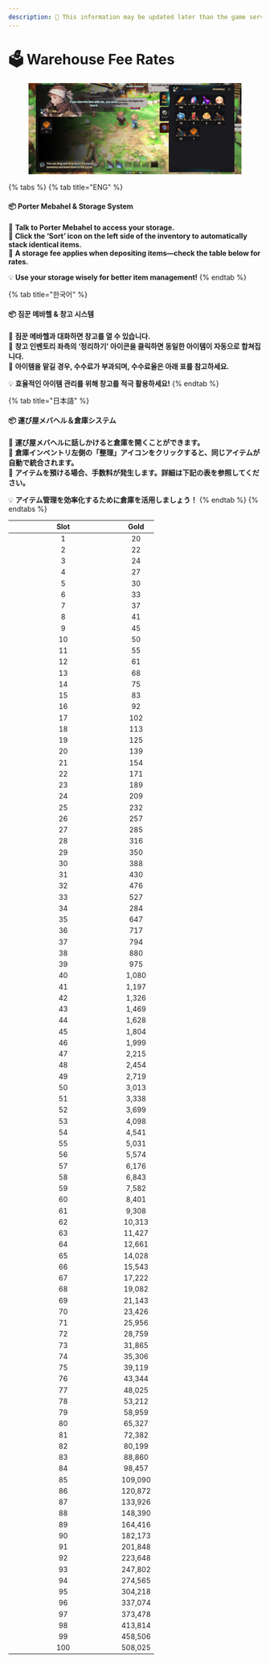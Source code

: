 ```yaml
---
description: 🛑 This information may be updated later than the game server data.
---
```


# 🗳️ Warehouse Fee Rates

<figure><img src="../../.gitbook/assets/image (907).png" alt=""><figcaption></figcaption></figure>

{% tabs %}
{% tab title="ENG" %}
#### 📦 **Porter Mebahel & Storage System**

🔹 **Talk to Porter Mebahel to access your storage.**\
🔹 **Click the ‘Sort’ icon on the left side of the inventory to automatically stack identical items.**\
🔹 **A storage fee applies when depositing items—check the table below for rates.**

💡 **Use your storage wisely for better item management!**
{% endtab %}

{% tab title="한국어" %}
#### 📦 **짐꾼 메바헬 & 창고 시스템**

🔹 **짐꾼 메바헬과 대화하면 창고를 열 수 있습니다.**\
🔹 **창고 인벤토리 좌측의 ‘정리하기’ 아이콘을 클릭하면 동일한 아이템이 자동으로 합쳐집니다.**\
🔹 **아이템을 맡길 경우, 수수료가 부과되며, 수수료율은 아래 표를 참고하세요.**

💡 **효율적인 아이템 관리를 위해 창고를 적극 활용하세요!**
{% endtab %}

{% tab title="日本語" %}
#### 📦 **運び屋メバヘル＆倉庫システム**

🔹 **運び屋メバヘルに話しかけると倉庫を開くことができます。**\
🔹 **倉庫インベントリ左側の「整理」アイコンをクリックすると、同じアイテムが自動で統合されます。**\
🔹 **アイテムを預ける場合、手数料が発生します。詳細は下記の表を参照してください。**

💡 **アイテム管理を効率化するために倉庫を活用しましょう！**
{% endtab %}
{% endtabs %}

<table data-full-width="false"><thead><tr><th width="204" align="center">Slot  </th><th align="center">Gold</th></tr></thead><tbody><tr><td align="center">1</td><td align="center">20</td></tr><tr><td align="center">2</td><td align="center">22</td></tr><tr><td align="center">3</td><td align="center">24</td></tr><tr><td align="center">4</td><td align="center">27</td></tr><tr><td align="center">5</td><td align="center">30</td></tr><tr><td align="center">6</td><td align="center">33</td></tr><tr><td align="center">7</td><td align="center">37</td></tr><tr><td align="center">8</td><td align="center">41</td></tr><tr><td align="center">9</td><td align="center">45</td></tr><tr><td align="center">10</td><td align="center">50</td></tr><tr><td align="center">11</td><td align="center">55</td></tr><tr><td align="center">12</td><td align="center">61</td></tr><tr><td align="center">13</td><td align="center">68</td></tr><tr><td align="center">14</td><td align="center">75</td></tr><tr><td align="center">15</td><td align="center">83</td></tr><tr><td align="center">16</td><td align="center">92</td></tr><tr><td align="center">17</td><td align="center">102</td></tr><tr><td align="center">18</td><td align="center">113</td></tr><tr><td align="center">19</td><td align="center">125</td></tr><tr><td align="center">20</td><td align="center">139</td></tr><tr><td align="center">21</td><td align="center">154</td></tr><tr><td align="center">22</td><td align="center">171</td></tr><tr><td align="center">23</td><td align="center">189</td></tr><tr><td align="center">24</td><td align="center">209</td></tr><tr><td align="center">25</td><td align="center">232</td></tr><tr><td align="center">26</td><td align="center">257</td></tr><tr><td align="center">27</td><td align="center">285</td></tr><tr><td align="center">28</td><td align="center">316</td></tr><tr><td align="center">29</td><td align="center">350</td></tr><tr><td align="center">30</td><td align="center">388</td></tr><tr><td align="center">31</td><td align="center">430</td></tr><tr><td align="center">32</td><td align="center">476</td></tr><tr><td align="center">33</td><td align="center">527</td></tr><tr><td align="center">34</td><td align="center">284</td></tr><tr><td align="center">35</td><td align="center">647</td></tr><tr><td align="center">36</td><td align="center">717</td></tr><tr><td align="center">37</td><td align="center">794</td></tr><tr><td align="center">38</td><td align="center">880</td></tr><tr><td align="center">39</td><td align="center">975</td></tr><tr><td align="center">40</td><td align="center">1,080</td></tr><tr><td align="center">41</td><td align="center">1,197</td></tr><tr><td align="center">42</td><td align="center">1,326</td></tr><tr><td align="center">43</td><td align="center">1,469</td></tr><tr><td align="center">44</td><td align="center">1,628</td></tr><tr><td align="center">45</td><td align="center">1,804</td></tr><tr><td align="center">46</td><td align="center">1,999</td></tr><tr><td align="center">47</td><td align="center">2,215</td></tr><tr><td align="center">48</td><td align="center">2,454</td></tr><tr><td align="center">49</td><td align="center">2,719</td></tr><tr><td align="center">50</td><td align="center">3,013</td></tr><tr><td align="center">51</td><td align="center">3,338</td></tr><tr><td align="center">52</td><td align="center">3,699</td></tr><tr><td align="center">53</td><td align="center">4,098</td></tr><tr><td align="center">54</td><td align="center">4,541</td></tr><tr><td align="center">55</td><td align="center">5,031</td></tr><tr><td align="center">56</td><td align="center">5,574</td></tr><tr><td align="center">57</td><td align="center">6,176</td></tr><tr><td align="center">58</td><td align="center">6,843</td></tr><tr><td align="center">59</td><td align="center">7,582</td></tr><tr><td align="center">60</td><td align="center">8,401</td></tr><tr><td align="center">61</td><td align="center">9,308</td></tr><tr><td align="center">62</td><td align="center">10,313</td></tr><tr><td align="center">63</td><td align="center">11,427</td></tr><tr><td align="center">64</td><td align="center">12,661</td></tr><tr><td align="center">65</td><td align="center">14,028</td></tr><tr><td align="center">66</td><td align="center">15,543</td></tr><tr><td align="center">67</td><td align="center">17,222</td></tr><tr><td align="center">68</td><td align="center">19,082</td></tr><tr><td align="center">69</td><td align="center">21,143</td></tr><tr><td align="center">70</td><td align="center">23,426</td></tr><tr><td align="center">71</td><td align="center">25,956</td></tr><tr><td align="center">72</td><td align="center">28,759</td></tr><tr><td align="center">73</td><td align="center">31,865</td></tr><tr><td align="center">74</td><td align="center">35,306</td></tr><tr><td align="center">75</td><td align="center">39,119</td></tr><tr><td align="center">76</td><td align="center">43,344</td></tr><tr><td align="center">77</td><td align="center">48,025</td></tr><tr><td align="center">78</td><td align="center">53,212</td></tr><tr><td align="center">79</td><td align="center">58,959</td></tr><tr><td align="center">80</td><td align="center">65,327</td></tr><tr><td align="center">81</td><td align="center">72,382</td></tr><tr><td align="center">82</td><td align="center">80,199</td></tr><tr><td align="center">83</td><td align="center">88,860</td></tr><tr><td align="center">84</td><td align="center">98,457</td></tr><tr><td align="center">85</td><td align="center">109,090</td></tr><tr><td align="center">86</td><td align="center">120,872</td></tr><tr><td align="center">87</td><td align="center">133,926</td></tr><tr><td align="center">88</td><td align="center">148,390</td></tr><tr><td align="center">89</td><td align="center">164,416</td></tr><tr><td align="center">90</td><td align="center">182,173</td></tr><tr><td align="center">91</td><td align="center">201,848</td></tr><tr><td align="center">92</td><td align="center">223,648</td></tr><tr><td align="center">93</td><td align="center">247,802</td></tr><tr><td align="center">94</td><td align="center">274,565</td></tr><tr><td align="center">95</td><td align="center">304,218</td></tr><tr><td align="center">96</td><td align="center">337,074</td></tr><tr><td align="center">97</td><td align="center">373,478</td></tr><tr><td align="center">98</td><td align="center">413,814</td></tr><tr><td align="center">99</td><td align="center">458,506</td></tr><tr><td align="center">100</td><td align="center">508,025</td></tr></tbody></table>

